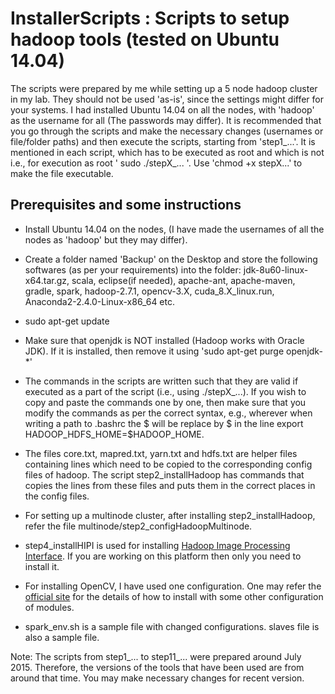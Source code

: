 # InstallerScripts : Scripts to setup hadoop tools (tested on Ubuntu 14.04)

The scripts were prepared by me while setting up a 5 node hadoop cluster in my lab. They should not be used 'as-is', since the settings might differ for your systems. I had installed Ubuntu 14.04 on all the nodes, with 'hadoop' as the username for all (The passwords may differ). It is recommended that you go through the scripts and make the necessary changes (usernames or file/folder paths) and then execute the scripts, starting from 'step1_...'. It is mentioned in each script, which has to be executed as root and which is not i.e., for execution as root ' sudo ./stepX_... '. Use 'chmod +x stepX...' to make the file executable.

## Prerequisites and some instructions

* Install Ubuntu 14.04 on the nodes, (I have made the usernames of all the nodes as 'hadoop' but they may differ).

* Create a folder named 'Backup' on the Desktop and store the following softwares (as per your requirements) into the folder: jdk-8u60-linux-x64.tar.gz, scala, eclipse(if needed), apache-ant, apache-maven, gradle, spark, hadoop-2.7.1, opencv-3.X, cuda_8.X_linux.run, Anaconda2-2.4.0-Linux-x86_64 etc.

* sudo apt-get update

* Make sure that openjdk is NOT installed (Hadoop works with Oracle JDK). If it is installed, then remove it using 'sudo apt-get purge openjdk-*'

* The commands in the scripts are written such that they are valid if executed as a part of the script (i.e., using ./stepX_...). If you wish to copy and paste the commands one by one, then make sure that you modify the commands as per the correct syntax, e.g., wherever when writing a path to .bashrc the \$ will be replace by $ in the line export HADOOP_HDFS_HOME=\$HADOOP_HOME.

* The files core.txt, mapred.txt, yarn.txt and hdfs.txt are helper files containing lines which need to be copied to the corresponding config files of hadoop. The script step2_installHadoop has commands that copies the lines from these files and puts them in the correct places in the config files. 

* For setting up a multinode cluster, after installing step2_installHadoop, refer the file multinode/step2_configHadoopMultinode.

* step4_installHIPI is used for installing [Hadoop Image Processing Interface](http://hipi.cs.virginia.edu/). If you are working on this platform then only you need to install it.

* For installing OpenCV, I have used one configuration. One may refer the [official site](http://docs.opencv.org/trunk/d7/d9f/tutorial_linux_install.html) for the details of how to install with some other configuration of modules.

* spark_env.sh is a sample file with changed configurations. slaves file is also a sample file.

Note: The scripts from step1_... to step11_... were prepared around July 2015. Therefore, the versions of the tools that have been used are from around that time. You may make necessary changes for recent version.